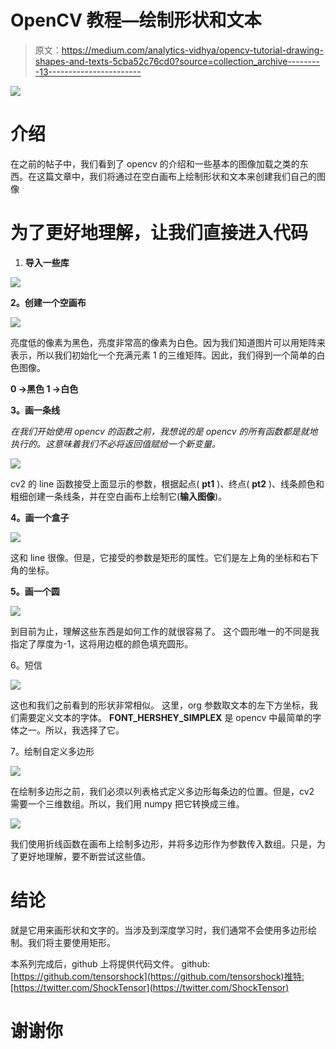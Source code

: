 # OpenCV 教程—绘制形状和文本

> 原文：<https://medium.com/analytics-vidhya/opencv-tutorial-drawing-shapes-and-texts-5cba52c76cd0?source=collection_archive---------13----------------------->

![](img/543df1330e14af6d8d760766073b6962.png)

# 介绍

在之前的帖子中，我们看到了 opencv 的介绍和一些基本的图像加载之类的东西。在这篇文章中，我们将通过在空白画布上绘制形状和文本来创建我们自己的图像

# 为了更好地理解，让我们直接进入代码

1.  **导入一些库**

![](img/4c7b28167a991d94f67b20a0ac96bb51.png)

**2。创建一个空画布**

![](img/e37d54d38ba3728e90d4ac6f309feda6.png)

亮度低的像素为黑色，亮度非常高的像素为白色。因为我们知道图片可以用矩阵来表示，所以我们初始化一个充满元素 1 的三维矩阵。因此，我们得到一个简单的白色图像。

**0 →黑色
1 →白色**

**3。画一条线**

*在我们开始使用 opencv 的函数之前，我想说的是 opencv 的所有函数都是就地执行的。这意味着我们不必将返回值赋给一个新变量。*

![](img/4d99b26434aaffad483312f825b0718e.png)

cv2 的 line 函数接受上面显示的参数，根据起点( **pt1** )、终点( **pt2** )、线条颜色和粗细创建一条线条，并在空白画布上绘制它(**输入图像**)。

**4。画一个盒子**

![](img/467b15102c56a62820b31fc3ee214f9b.png)

这和 line 很像。但是，它接受的参数是矩形的属性。它们是左上角的坐标和右下角的坐标。

**5。画一个圆**

![](img/cdb950363398f42f9da19e34fe935d71.png)

到目前为止，理解这些东西是如何工作的就很容易了。
这个圆形唯一的不同是我指定了厚度为-1，这将用边框的颜色填充圆形。

6。短信

![](img/e1e3776c95202438060a12cd2b97b6c0.png)

这也和我们之前看到的形状非常相似。
这里，org 参数取文本的左下方坐标，我们需要定义文本的字体。 **FONT_HERSHEY_SIMPLEX** 是 opencv 中最简单的字体之一。所以，我选择了它。

7。绘制自定义多边形

![](img/3a713bf69282269ae6672c89e5c7b6f3.png)

在绘制多边形之前，我们必须以列表格式定义多边形每条边的位置。但是，cv2 需要一个三维数组。所以，我们用 numpy 把它转换成三维。

![](img/dc8e30e34861c6eccdbd4698edc0c47b.png)

我们使用折线函数在画布上绘制多边形，并将多边形作为参数传入数组。只是，为了更好地理解，要不断尝试这些值。

# **结论**

就是它用来画形状和文字的。当涉及到深度学习时，我们通常不会使用多边形绘制。我们将主要使用矩形。

本系列完成后，github 上将提供代码文件。
github:[https://github.com/tensorshock](https://github.com/tensorshock)推特:[https://twitter.com/ShockTensor](https://twitter.com/ShockTensor)

# 谢谢你